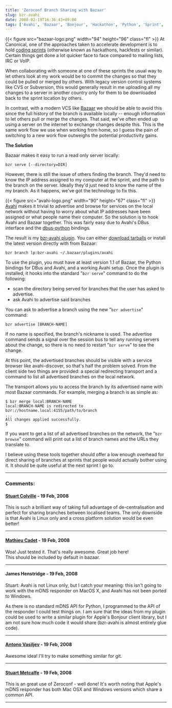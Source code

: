 ```yaml
---
title: 'Zeroconf Branch Sharing with Bazaar'
slug: bzr-avahi
date: 2008-02-19T16:36:43+09:00
tags: ['Avahi', 'Bazaar', 'Bonjour', 'Hackathon', 'Python', 'Sprint', 'Zeroconf']
---
```


{{< figure src="bazaar-logo.png" width="94" height="96" class="fl" >}}
At Canonical, one of the approaches taken to accelerate development is
to hold [coding
sprints](http://en.wikipedia.org/wiki/Hackathon#Sprints) (otherwise
known as hackathons, hackfests or similar). Certain things get done a
lot quicker face to face compared to mailing lists, IRC or VoIP.

When collaborating with someone at one of these sprints the usual way to
let others look at my work would be to commit the changes so that they
could be pulled or merged by others. With legacy version control systems
like CVS or Subversion, this would generally result in me uploading all
my changes to a server in another country only for them to be downloaded
back to the sprint location by others.

In contrast, with a modern VCS like [Bazaar](http://bazaar-vcs.org/) we
should be able to avoid this since the full history of the branch is
available locally -- enough information to let others pull or merge the
changes. That said, we\'ve often ended up using a server on the internet
to exchange changes despite this. This is the same work flow we use when
working from home, so I guess the pain of switching to a new work flow
outweighs the potential productivity gains.

**The Solution**

Bazaar makes it easy to run a read only server locally:

    bzr serve [--directory=DIR]

However, there is still the issue of others finding the branch. They\'d
need to know the IP address assigned to my computer at the sprint, and
the path to the branch on the server. Ideally they\'d just need to know
the name of the my branch. As it happens, we\'ve got the technology to
fix this.

{{< figure src="avahi-logo.png" width="90" height="67" class="fl" >}}
[Avahi](http://avahi.org/) makes it trivial to advertise and browse
for services on the local network without having to worry about what
IP addresses have been assigned or what people name their computer.
So the solution is to hook Avahi and Bazaar together. This was fairly
easy due to Avahi\'s DBus interface and the
[dbus-python](http://dbus.freedesktop.org/doc/dbus-python/) bindings.

The result is my [bzr-avahi
plugin](https://launchpad.net/bzr-avahi "Bazaar/Avahi mDNS Plugin"). You
can either [download
tarballs](https://launchpad.net/bzr-avahi/+download) or install the
latest version directly with from Bazaar:

    bzr branch lp:bzr-avahi ~/.bazaar/plugins/avahi

To use the plugin, you must have at least version 1.1 of Bazaar, the
Python bindings for DBus and Avahi, and a working Avahi setup. Once the
plugin is installed, it hooks into the standard \"`bzr serve`\" command
to do the following:

-   scan the directory being served for branches that the user has asked
    to advertise.
-   ask Avahi to advertise said branches

You can ask to advertise a branch using the new \"`bzr advertise`\"
command:

    bzr advertise [BRANCH-NAME]

If no name is specified, the branch\'s nickname is used. The advertise
command sends a signal over the session bus to tell any running servers
about the change, so there is no need to restart \"`bzr serve`\" to see
the change.

At this point, the advertised branches should be visible with a service
browser like avahi-discover, so that\'s half the problem solved. From
the client side two things are provided: a special redirecting transport
and a command to list all advertised branches on the local network.

The transport allows you to access the branch by its advertised name
with most Bazaar commands. For example, merging a branch is as simple
as:

    $ bzr merge local:BRANCH-NAME
    local:BRANCH-NAME is redirected to bzr://hostname.local:4155/path/to/branch
    ...
    All changes applied successfully.
    $

If you want to get a list of all advertised branches on the network, the
\"`bzr browse`\" command will print out a list of branch names and the
URLs they translate to.

I believe using these tools together should offer a low enough overhead
for direct sharing of branches at sprints that people would actually
bother using it. It should be quite useful at the next sprint I go to.

---
### Comments:
#### [Stuart Colville](http://muffinresearch.co.uk/) - <time datetime="2008-02-19 17:28:55">19 Feb, 2008</time>

This is such a brilliant way of taking full advantage of
de-centralisation and perfect for sharing branches between localised
teams. The only downside is that Avahi is Linux only and a cross
platform solution would be even better!

---
#### [Mathieu Cadet](http://athrun.myopenid.com/) - <time datetime="2008-02-19 19:15:07">19 Feb, 2008</time>

Woa! Just tested it. That\'s really awesome. Great job here!\
This should be included by default in bazaar.

---
#### James Henstridge - <time datetime="2008-02-19 19:29:59">19 Feb, 2008</time>

Stuart: Avahi is not Linux only, but I catch your meaning: this isn\'t
going to work with the mDNS responder on MacOS X, and Avahi has not been
ported to Windows.

As there is no standard mDNS API for Python, I programmed to the API of
the responder I could test things on. I am sure that the ideas from my
plugin could be used to write a similar plugin for Apple\'s Bonjour
client library, but I am not sure how much code it would share
(bzr-avahi is almost entirely glue code).

---
#### [Antono Vasiljev](http://antono.info/) - <time datetime="2008-02-19 20:19:17">19 Feb, 2008</time>

Awesome idea! I\'ll try to make something similar for git.

---
#### [Stuart Metcalfe](http://origa.me.uk/openid/) - <time datetime="2008-02-19 21:17:55">19 Feb, 2008</time>

This is an great use of Zeroconf - well done! It\'s worth noting that
Apple\'s mDNS responder has both Mac OSX and Windows versions which
share a common API.

---

